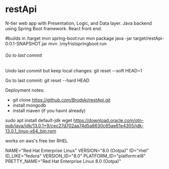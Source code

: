 # restApi
N-tier web app with Presentation, Logic, and Data layer.
Java backend using Spring Boot framework.
React front end.


#builds in /target
mvn spring-boot:run
mvn package
java -jar target/restApi-0.0.1-SNAPSHOT.jar
mvn .\myfristspringboot\:run

###### Go to last commit
Undo last commit but keep local changes:
git reset --soft HEAD~1

Go to last commit:
git reset --hard HEAD


Deployment notes:
- git clone https://github.com/Brodski/restApi.git
- install mongodb
- install maven (if you havnt already)

sudo apt install default-jdk
wget https://download.oracle.com/otn-pub/java/jdk/13.0.1+9/cec27d702aa74d5a8630c65ae61e4305/jdk-13.0.1_linux-x64_bin.rpm

works on aws's free tier RHEL

NAME="Red Hat Enterprise Linux"
VERSION="8.0 (Ootpa)"
ID="rhel"
ID_LIKE="fedora"
VERSION_ID="8.0"
PLATFORM_ID="platform:el8"
PRETTY_NAME="Red Hat Enterprise Linux 8.0 (Ootpa)"